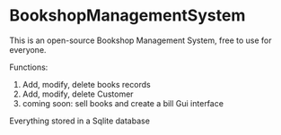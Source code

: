 # BookshopManagementSystem

This is an open-source Bookshop Management System, free to use for everyone.

Functions:
1. Add, modify, delete books records
2. Add, modify, delete Customer
3. coming soon:
 sell books and create a bill
 Gui interface

Everything stored in a Sqlite database
